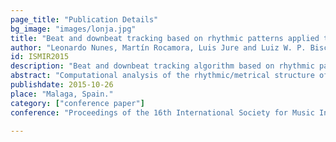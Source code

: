 ```yaml
---
page_title: "Publication Details"
bg_image: "images/lonja.jpg" 
title: "Beat and downbeat tracking based on rhythmic patterns applied to the uruguayan candombe drumming."  
author: "Leonardo Nunes, Martín Rocamora, Luis Jure and Luiz W. P. Biscainho"  
id: ISMIR2015
description: "Beat and downbeat tracking algorithm based on rhythmic patterns, applied to candombe drumming."  
abstract: "Computational analysis of the rhythmic/metrical structure of music from recorded audio is a hot research topic in music information retrieval. Recent research has explored the explicit modeling of characteristic rhythmic patterns as a way to improve upon existing beat-tracking algorithms, which typically fail on dealing with syncopated or polyrhythmic music. This work takes the Uruguayan Candombe drumming (an afro-rooted rhythm from Latin America) as a case study. After analyzing the aspects that make this music genre troublesome for usual algorithmic approaches and describing its basic rhythmic patterns, the paper proposes a supervised scheme for rhythmic pattern tracking that aims at finding the metric structure from a Candombe recording, including beat and downbeat phases. Then it evaluates and compares the performance of the method with those of general-purpose beat-tracking algorithms through a set of experiments involving a database of annotated recordings totaling over two hours of audio. The results of this work reinforce the advantages of tracking rhythmic patterns (possibly learned from annotated music) when it comes to automatically following complex rhythms. A software implementation of the proposal as well as the annotated database utilized are available to the research community with the publication of this paper."  
publishdate: 2015-10-26  
place: "Malaga, Spain."  
category: ["conference paper"]  
conference: "Proceedings of the 16th International Society for Music Information Retrieval Conference (ISMIR 2015)"  

---
```


